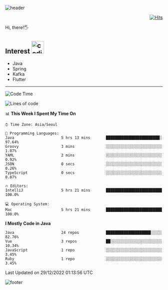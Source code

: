 ![header](https://capsule-render.vercel.app/api?type=soft&color=gradient&text=%20%20Jeff%20%20&fontAlign=30&fontSize=30&textBg=true&desc=Backend%20Developer&descAlign=60&descAlignY=50&&descSize=30)

<div align=right>
  
[![Hits](https://hits.seeyoufarm.com/api/count/incr/badge.svg?url=https%3A%2F%2Fgithub.com%2Fjeff-seyong)](https://hits.seeyoufarm.com)

</div>


Hi, there!🖐

## Interest <img src="https://media.giphy.com/media/bx3Cvt88j7PtM4SOaS/giphy.gif" alt="coding" width="40px" />

- Java
- Spring
- Kafka
- Flutter

---

<!--START_SECTION:waka-->
![Code Time](http://img.shields.io/badge/Code%20Time-256%20hrs%2014%20mins-blue)

![Lines of code](https://img.shields.io/badge/From%20Hello%20World%20I%27ve%20Written-82%20Thousand%20lines%20of%20code-blue)

📊 **This Week I Spent My Time On** 

```text
⌚︎ Time Zone: Asia/Seoul

💬 Programming Languages: 
Java                     5 hrs 13 mins       ████████████████████████░   97.64% 
Groovy                   3 mins              ░░░░░░░░░░░░░░░░░░░░░░░░░   1.07% 
YAML                     2 mins              ░░░░░░░░░░░░░░░░░░░░░░░░░   0.92% 
JSON                     0 secs              ░░░░░░░░░░░░░░░░░░░░░░░░░   0.26% 
TypeScript               0 secs              ░░░░░░░░░░░░░░░░░░░░░░░░░   0.07%

🔥 Editors: 
IntelliJ                 5 hrs 21 mins       █████████████████████████   100.0%

💻 Operating System: 
Mac                      5 hrs 21 mins       █████████████████████████   100.0%

```

**I Mostly Code in Java** 

```text
Java                     24 repos            ████████████████████░░░░░   82.76% 
Vue                      3 repos             ██░░░░░░░░░░░░░░░░░░░░░░░   10.34% 
JavaScript               1 repo              ░░░░░░░░░░░░░░░░░░░░░░░░░   3.45% 
Ruby                     1 repo              ░░░░░░░░░░░░░░░░░░░░░░░░░   3.45%

```



 Last Updated on 29/12/2022 01:13:56 UTC
<!--END_SECTION:waka-->

<!--

<div align=center>
  
[![Gmail Badge](https://img.shields.io/badge/Gmail-d14836?style=flat&logo=Gmail&logoColor=white&link=mailto:sedragon.kim@gmail.com)](mailto:sedragon.kim@gmail.com) 

</div>

-->


![footer](https://capsule-render.vercel.app/api?type=waving&color=gradient&height=300&section=footer&animation=twinkling&reversal=true)
